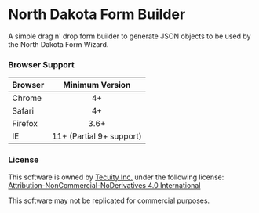 # North Dakota Form Builder
A simple drag n' drop form builder to generate JSON objects to be used by the North Dakota Form Wizard.

### Browser Support
| Browser       | Minimum Version |
| ------------- |:---------------:|
| Chrome        | 4+              |
| Safari        | 4+              |
| Firefox       | 3.6+            |
| IE            | 11+ (Partial 9+ support)|

### License
This software is owned by [Tecuity Inc.](http://www.tecuity.com) under the following license:
[Attribution-NonCommercial-NoDerivatives 4.0 International](https://creativecommons.org/licenses/by-nc-nd/4.0/)

This software may not be replicated for commercial purposes.
